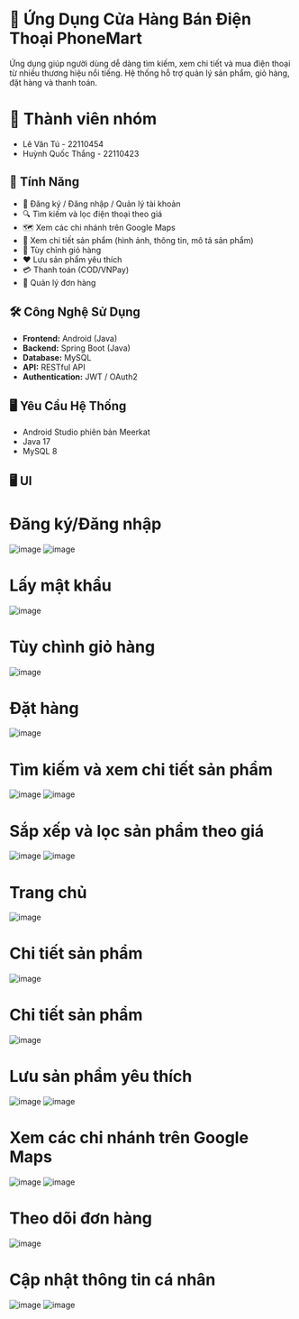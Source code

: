 # 📱 Ứng Dụng Cửa Hàng Bán Điện Thoại PhoneMart

Ứng dụng giúp người dùng dễ dàng tìm kiếm, xem chi tiết và mua điện thoại từ nhiều thương hiệu nổi tiếng. Hệ thống hỗ trợ quản lý sản phẩm, giỏ hàng, đặt hàng và thanh toán.

# 👥 Thành viên nhóm
- Lê Văn Tú - 22110454
- Huỳnh Quốc Thắng - 22110423

## 🚀 Tính Năng

- 👤 Đăng ký / Đăng nhập / Quản lý tài khoản
- 🔍 Tìm kiếm và lọc điện thoại theo giá
- 🗺️ Xem các chi nhánh trên Google Maps
- 📄 Xem chi tiết sản phẩm (hình ảnh, thông tin, mô tả sản phẩm)
- 🛒 Tùy chỉnh giỏ hàng
- ❤️ Lưu sản phẩm yêu thích
- 💳 Thanh toán (COD/VNPay)
- 🧾 Quản lý đơn hàng

## 🛠️ Công Nghệ Sử Dụng

- **Frontend:** Android (Java)
- **Backend:** Spring Boot (Java)
- **Database:** MySQL 
- **API:** RESTful API
- **Authentication:** JWT / OAuth2

## 🖥️ Yêu Cầu Hệ Thống

- Android Studio phiên bản Meerkat
- Java 17
- MySQL 8


## 🖥️ UI

# Đăng ký/Đăng nhập
![image](https://github.com/user-attachments/assets/ea602ba3-04db-46d4-944a-67d03d65f62a)
![image](https://github.com/user-attachments/assets/512aa23f-e1df-4735-84b8-b6e0096274f6)

# Lấy mật khẩu
![image](https://github.com/user-attachments/assets/401d94be-734a-4e64-a0d9-1fa9aff48dd2)

# Tùy chình giỏ hàng
![image](https://github.com/user-attachments/assets/633dc65f-ce39-4750-a577-5ab6877202d8)

# Đặt hàng
![image](https://github.com/user-attachments/assets/c239d5e1-9bea-47f9-8af1-935c2e92663f)

# Tìm kiếm và xem chi tiết sản phẩm
![image](https://github.com/user-attachments/assets/6d0130cd-3c12-4b4a-82d6-c31d9ec1a9ee)
![image](https://github.com/user-attachments/assets/f0439313-4d40-4301-9f2d-8c01119d3aa6)

# Sắp xếp và lọc sản phẩm theo giá
![image](https://github.com/user-attachments/assets/3f252f62-f383-4649-a6ca-d043d7a6364c)
![image](https://github.com/user-attachments/assets/e7760da2-78c5-4e97-b114-b55986d3735c)

# Trang chủ
![image](https://github.com/user-attachments/assets/c80d1169-2f16-4bbf-bcc6-ddb403dacb2f)

# Chi tiết sản phẩm
![image](https://github.com/user-attachments/assets/3c443e65-0fcf-4324-870d-19a82ed29df7)

# Chi tiết sản phẩm
![image](https://github.com/user-attachments/assets/0c8066eb-ee7f-42ed-9006-cb893e58a8fa)

# Lưu sản phẩm yêu thích
![image](https://github.com/user-attachments/assets/19e61abe-f69d-428e-b68b-30b3e32e4b3c)
![image](https://github.com/user-attachments/assets/5ad4075f-62b4-4ad8-9556-a81c5dc3a332)

# Xem các chi nhánh trên Google Maps
![image](https://github.com/user-attachments/assets/a9523645-0336-4347-9a91-e6c485805632)
![image](https://github.com/user-attachments/assets/94242c7b-19e3-49c3-b89c-593c640e34a8)

# Theo dõi đơn hàng
![image](https://github.com/user-attachments/assets/5d803d97-5c77-4d40-afe3-65695afcbf97)

# Cập nhật thông tin cá nhân
![image](https://github.com/user-attachments/assets/3ab8e215-7235-4ffb-8fcb-7ab7fc664ec8)
![image](https://github.com/user-attachments/assets/d3f32e3a-ae32-4a74-8fb3-fb92546f62d2)









